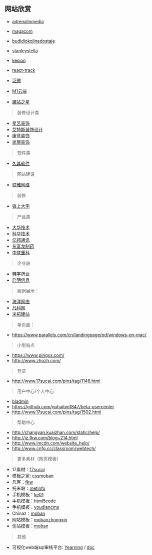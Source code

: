 ## 网站欣赏

- [adrenalinmedia](http://www.adrenalinmedia.com.au/home)
- [magacom](http://magacom.fr/)
- [budidiokojinedostaje](http://www.budidiokojinedostaje.hr)
- [stanleystella](https://www.stanleystella.com)
- [kesion](http://www.kesion.com/)
- [react-track](http://gilbox.github.io/react-track/examples/demo/demo.html)

- [泛微](http://www.weaver.com.cn/e8/index.html)
- [M1云端](http://www.m1world.com/)
- [建站之星](https://www.sitestar.cn/)


> 装修设计类

- [星艺装饰](http://www.xydec.com.cn/)
- [艾特斯装饰设计](http://www.jg-cy.com/)
- [康蓝装饰](https://www.conran.com.cn/)
- [尚层装饰](http://www.shangceng.com.cn/)


> 软件类

- [久其软件](http://www.jiuqi.com.cn/)


> 网站建设

- [联雅网络](http://www.lyjwz.com/)


> 装修

- [锋上大宅](http://www.xafsdz.cn/)


> 产品类

- [大华技术](https://www.dahuatech.com/)
- [科华技术](http://www.kehua.com.cn/)
- [亿邦通讯](http://www.ebang.com.cn/)
- [东富龙制药](http://www.tofflon.com/)
- [中联重科](http://www.zoomlion.com)


> 企业站

- [韩宇药业](http://www.hybio.com.cn/)
- [启明信息](http://www.qm.cn/)


> 案例展示：

- [海洋网络](http://www.hy755.cn/case2/)
- [凡科网](http://jz.fkw.com/case.html)
- [米拓建站](https://www.metinfo.cn/product/)

> 单页面：

- https://www.parallels.com/cn/landingpage/pd/windows-on-mac/


> 小型站点

- https://www.pingxx.com/
- http://www.zhozh.com/


> 登录

- http://www.17sucai.com/pins/tag/1146.html


> 用户中心/个人中心

- [bladmin](https://www.js-css.cn/divcss/admin/bladmin/)
- https://github.com/guhaibin1847/beta-usercenter
- http://www.17sucai.com/pins/tag/1502.html


> 帮助中心

- http://changyan.kuaizhan.com/static/help/
- http://jz.fkw.com/blog~214.html
- http://www.imcdn.com/website_help/
- http://www.cnfg.cc/classroom/webtech/


> 更多素材（网页模板）

- 17素材：[17sucai](http://www.17sucai.com/)
- 模板之家: [cssmoban](http://www.cssmoban.com/)
- 凡客：[fkw](http://jz.fkw.com/model.html)
- 托米站：[metinfo](https://www.metinfo.cn/product/)
- 手机模板：[ke01](http://www.ke01.com/h5MobileTemplate/)
- 手机模板：[html5code](http://www.html5code.net/)
- 手机模板：[youdiancms](http://www.youdiancms.com/mobile.html)
- Chinaz：[moban](http://sc.chinaz.com/moban/)
- 网站模板：[mobanzhongxin](http://www.mobanzhongxin.com/)
- 仿站模板：[moban](http://www.fzxgj.top/)


> 其他

- 可视化web端sql审核平台: [Yearning](https://github.com/cookieY/Yearning) / [doc](http://yearning.io/)
